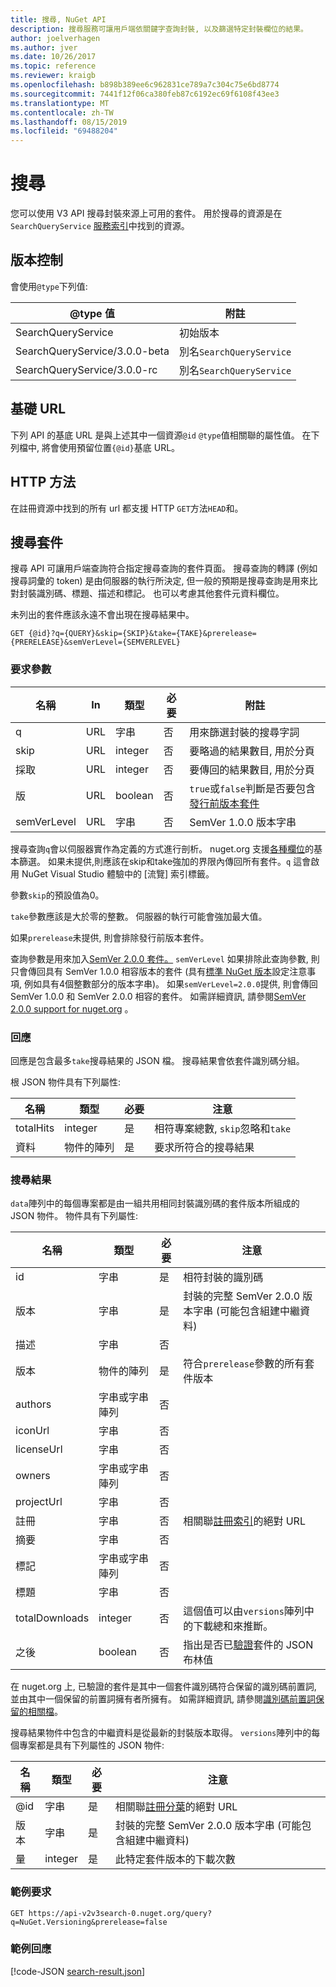 ```yaml
---
title: 搜尋, NuGet API
description: 搜尋服務可讓用戶端依關鍵字查詢封裝, 以及篩選特定封裝欄位的結果。
author: joelverhagen
ms.author: jver
ms.date: 10/26/2017
ms.topic: reference
ms.reviewer: kraigb
ms.openlocfilehash: b898b389ee6c962831ce789a7c304c75e6bd8774
ms.sourcegitcommit: 7441f12f06ca380feb87c6192ec69f6108f43ee3
ms.translationtype: MT
ms.contentlocale: zh-TW
ms.lasthandoff: 08/15/2019
ms.locfileid: "69488204"
---
```

# <a name="search"></a>搜尋

您可以使用 V3 API 搜尋封裝來源上可用的套件。 用於搜尋的資源是在`SearchQueryService` [服務索引](service-index.md)中找到的資源。

## <a name="versioning"></a>版本控制

會使用`@type`下列值:

@type 值                   | 附註
----------------------------- | -----
SearchQueryService            | 初始版本
SearchQueryService/3.0.0-beta | 別名`SearchQueryService`
SearchQueryService/3.0.0-rc   | 別名`SearchQueryService`

## <a name="base-url"></a>基礎 URL

下列 API 的基底 URL 是與上述其中一個資源`@id` `@type`值相關聯的屬性值。 在下列檔中, 將會使用預留位置`{@id}`基底 URL。

## <a name="http-methods"></a>HTTP 方法

在註冊資源中找到的所有 url 都支援 HTTP `GET`方法`HEAD`和。

## <a name="search-for-packages"></a>搜尋套件

搜尋 API 可讓用戶端查詢符合指定搜尋查詢的套件頁面。 搜尋查詢的轉譯 (例如搜尋詞彙的 token) 是由伺服器的執行所決定, 但一般的預期是搜尋查詢是用來比對封裝識別碼、標題、描述和標記。 也可以考慮其他套件元資料欄位。

未列出的套件應該永遠不會出現在搜尋結果中。

    GET {@id}?q={QUERY}&skip={SKIP}&take={TAKE}&prerelease={PRERELEASE}&semVerLevel={SEMVERLEVEL}

### <a name="request-parameters"></a>要求參數

名稱        | In     | 類型    | 必要 | 附註
----------- | ------ | ------- | -------- | -----
q           | URL    | 字串  | 否       | 用來篩選封裝的搜尋字詞
skip        | URL    | integer | 否       | 要略過的結果數目, 用於分頁
採取        | URL    | integer | 否       | 要傳回的結果數目, 用於分頁
版  | URL    | boolean | 否       | `true`或`false`判斷是否要包含[發行前版本套件](../create-packages/prerelease-packages.md)
semVerLevel | URL    | 字串  | 否       | SemVer 1.0.0 版本字串 

搜尋查詢`q`會以伺服器實作為定義的方式進行剖析。 nuget.org 支援[各種欄位](../consume-packages/finding-and-choosing-packages.md#search-syntax)的基本篩選。 如果未提供,則應該在skip和take強加的界限內傳回所有套件。`q` 這會啟用 NuGet Visual Studio 體驗中的 [流覽] 索引標籤。

參數`skip`的預設值為0。

`take`參數應該是大於零的整數。 伺服器的執行可能會強加最大值。

如果`prerelease`未提供, 則會排除發行前版本套件。

查詢參數是用來加入[SemVer 2.0.0 套件。](https://github.com/NuGet/Home/wiki/SemVer2-support-for-nuget.org-%28server-side%29#identifying-semver-v200-packages) `semVerLevel`
如果排除此查詢參數, 則只會傳回具有 SemVer 1.0.0 相容版本的套件 (具有[標準 NuGet 版本](../concepts/package-versioning.md)設定注意事項, 例如具有4個整數部分的版本字串)。
如果`semVerLevel=2.0.0`提供, 則會傳回 SemVer 1.0.0 和 SemVer 2.0.0 相容的套件。 如需詳細資訊, 請參閱[SemVer 2.0.0 support for nuget.org](https://github.com/NuGet/Home/wiki/SemVer2-support-for-nuget.org-%28server-side%29) 。

### <a name="response"></a>回應

回應是包含最多`take`搜尋結果的 JSON 檔。 搜尋結果會依套件識別碼分組。

根 JSON 物件具有下列屬性:

名稱      | 類型             | 必要 | 注意
--------- | ---------------- | -------- | -----
totalHits | integer          | 是      | 相符專案總數, `skip`忽略和`take`
資料      | 物件的陣列 | 是      | 要求所符合的搜尋結果

### <a name="search-result"></a>搜尋結果

`data`陣列中的每個專案都是由一組共用相同封裝識別碼的套件版本所組成的 JSON 物件。
物件具有下列屬性:

名稱           | 類型                       | 必要 | 注意
-------------- | -------------------------- | -------- | -----
id             | 字串                     | 是      | 相符封裝的識別碼
版本        | 字串                     | 是      | 封裝的完整 SemVer 2.0.0 版本字串 (可能包含組建中繼資料)
描述    | 字串                     | 否       | 
版本       | 物件的陣列           | 是      | 符合`prerelease`參數的所有套件版本
authors        | 字串或字串陣列 | 否       | 
iconUrl        | 字串                     | 否       | 
licenseUrl     | 字串                     | 否       | 
owners         | 字串或字串陣列 | 否       | 
projectUrl     | 字串                     | 否       | 
註冊   | 字串                     | 否       | 相關聯[註冊索引](registration-base-url-resource.md#registration-index)的絕對 URL
摘要        | 字串                     | 否       | 
標記           | 字串或字串陣列 | 否       | 
標題          | 字串                     | 否       | 
totalDownloads | integer                    | 否       | 這個值可以由`versions`陣列中的下載總和來推斷。
之後       | boolean                    | 否       | 指出是否已[驗證](../nuget-org/id-prefix-reservation.md)套件的 JSON 布林值

在 nuget.org 上, 已驗證的套件是其中一個套件識別碼符合保留的識別碼前置詞, 並由其中一個保留的前置詞擁有者所擁有。 如需詳細資訊, 請參閱[識別碼前置詞保留的相關檔](../reference/id-prefix-reservation.md)。

搜尋結果物件中包含的中繼資料是從最新的封裝版本取得。 `versions`陣列中的每個專案都是具有下列屬性的 JSON 物件:

名稱      | 類型    | 必要 | 注意
--------- | ------- | -------- | -----
@id       | 字串  | 是      | 相關聯[註冊分葉](registration-base-url-resource.md#registration-leaf)的絕對 URL
版本   | 字串  | 是      | 封裝的完整 SemVer 2.0.0 版本字串 (可能包含組建中繼資料)
量 | integer | 是      | 此特定套件版本的下載次數

### <a name="sample-request"></a>範例要求

    GET https://api-v2v3search-0.nuget.org/query?q=NuGet.Versioning&prerelease=false

### <a name="sample-response"></a>範例回應

[!code-JSON [search-result.json](./_data/search-result.json)]
